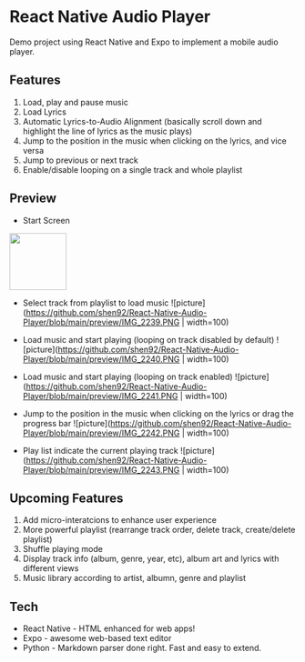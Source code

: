 # React Native Audio Player

Demo project using React Native and Expo to implement a mobile audio player. 


## Features

1) Load, play and pause music
2) Load Lyrics
3) Automatic Lyrics-to-Audio Alignment (basically scroll down and highlight the line of lyrics as the music plays)
4) Jump to the position in the music when clicking on the lyrics, and vice versa
5) Jump to previous or next track
6) Enable/disable looping on a single track and whole playlist

## Preview
* Start Screen
<img src="https://github.com/shen92/React-Native-Audio-Player/blob/main/preview/IMG_2238.PNG" width="100"/>

* Select track from playlist to load music
![picture](https://github.com/shen92/React-Native-Audio-Player/blob/main/preview/IMG_2239.PNG | width=100)

* Load music and start playing (looping on track disabled by default)
![picture](https://github.com/shen92/React-Native-Audio-Player/blob/main/preview/IMG_2240.PNG | width=100)

* Load music and start playing (looping on track enabled)
![picture](https://github.com/shen92/React-Native-Audio-Player/blob/main/preview/IMG_2241.PNG | width=100)

* Jump to the position in the music when clicking on the lyrics or drag the progress bar
![picture](https://github.com/shen92/React-Native-Audio-Player/blob/main/preview/IMG_2242.PNG | width=100)

* Play list indicate the current playing track
![picture](https://github.com/shen92/React-Native-Audio-Player/blob/main/preview/IMG_2243.PNG | width=100)


## Upcoming Features

1) Add micro-interatcions to enhance user experience
2) More powerful playlist (rearrange track order, delete track, create/delete playlist)
3) Shuffle playing mode
4) Display track info (album, genre, year, etc), album art and lyrics with different views
5) Music library according to artist, albumn, genre and playlist

## Tech

* React Native - HTML enhanced for web apps!
* Expo - awesome web-based text editor
* Python - Markdown parser done right. Fast and easy to extend.
